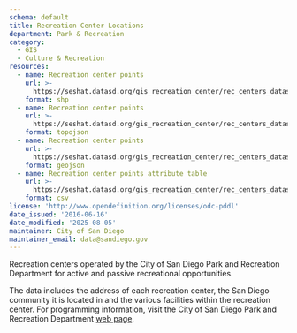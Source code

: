 ```yaml
---
schema: default
title: Recreation Center Locations
department: Park & Recreation
category:
  - GIS
  - Culture & Recreation
resources:
  - name: Recreation center points
    url: >-
      https://seshat.datasd.org/gis_recreation_center/rec_centers_datasd.zip
    format: shp
  - name: Recreation center points
    url: >-
      https://seshat.datasd.org/gis_recreation_center/rec_centers_datasd.topo.json
    format: topojson
  - name: Recreation center points
    url: >-
      https://seshat.datasd.org/gis_recreation_center/rec_centers_datasd.geojson
    format: geojson
  - name: Recreation center points attribute table
    url: >-
      https://seshat.datasd.org/gis_recreation_center/rec_centers_datasd.csv
    format: csv
license: 'http://www.opendefinition.org/licenses/odc-pddl'
date_issued: '2016-06-16'
date_modified: '2025-08-05'
maintainer: City of San Diego
maintainer_email: data@sandiego.gov
---
```

Recreation centers operated by the City of San Diego Park and Recreation Department for active and passive recreational opportunities.
<!--more-->
The data includes the address of each recreation center, the San Diego community it is located in and the various facilities within the recreation center. For programming information, visit the City of San Diego Park and Recreation Department <a href="http://www.sandiego.gov/park-and-recreation/" target="_blank" rel="noopener">web page</a>.
